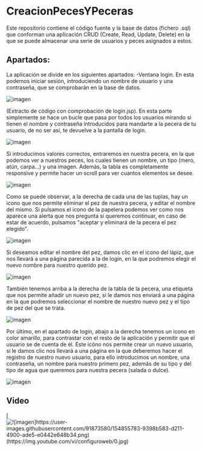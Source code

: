 # CreacionPecesYPeceras
Este repositorio contiene el código fuente y la base de datos (fichero .sql) que conforman una aplicación CRUD (Create, Read, Update, Delete) en la que se puede almacenar una serie de usuarios y peces asignados a estos.
## Apartados:
La aplicación se divide en los siguientes apartados:
-Ventana login. En esta podemos iniciar sesión, introduciendo un nombre de usuario y una contraseña, que se comprobarán en la base de datos.

![imagen](https://user-images.githubusercontent.com/91873580/154850265-bcae3875-771c-4a39-9a41-428606a597ab.png)

(Extracto de código con comprobación de login.jsp).
En esta parte simplemente se hace un bucle que pasa por todos los usuarios mirando si tienen el nombre y contraseña introducidos para mandarte a la pecera de tu usuario, de no ser así, te devuelve a la pantalla de login.

![imagen](https://user-images.githubusercontent.com/91873580/154850353-72e26d0f-28ee-4e5f-a6f7-5fc80dbb5585.png)

Si introducimos valores correctos, entraremos en nuestra pecera, en la que podemos ver a nuestros peces, los cuales tienen un nombre, un tipo (mero, atún, carpa...) y una imagen. Además, la tabla es completamente responsive y permite hacer un scroll para ver cuantos elementos se desee.

![imagen](https://user-images.githubusercontent.com/91873580/154850914-88586b33-08b3-47fb-b61f-a2c82ddd4d2d.png)

Como se puede observar, a la derecha de cada una de las tuplas, hay un icono que nos permite eliminar el pez de nuestra pecera, y editar el nombre del mismo.
Si pulsamos el icono de la papelera podemos ver como nos aparece una alerta que nos pregunta si queremos continuar, en caso de estar de acuerdo, pulsamos "aceptar y eliminará de la pecera el pez elegido".

![imagen](https://user-images.githubusercontent.com/91873580/154851060-c925cdb9-f8b1-44e5-9967-6635236666c4.png)

 Si deseamos editar el nombre del pez, damos clic en el icono del lápiz, que nos llevará a una página parecida a la de login, en la que podremos elegir el nuevo nombre para nuestro querido pez.
 
 ![imagen](https://user-images.githubusercontent.com/91873580/154851184-a8c82e20-56e0-4f75-905b-eb75a554e4b7.png)

También tenemos arriba a la derecha de la tabla de la pecera, una etiqueta que nos permite añadir un nuevo pez, si le damos nos enviará a una página en la que podremos seleccionar el nombre de nuestro nuevo pez y el tipo de pez del que se trata.

![imagen](https://user-images.githubusercontent.com/91873580/154851316-b0a3e4f1-0319-4ee6-b315-c500266dbe44.png)

Por último, en el apartado de login, abajo a la derecha tenemos un icono en color amarillo, para contrastar con el resto de la aplicación y permitir que el usuario se de cuenta de él. Este icóno nos permite crear un nuevo usuario, si le damos clic nos llevará a una página en la que deberemos hacer el registro de nuestro nuevo usuario, para ello introducimos un nombre, una contraseña, un nombre para nuestro primero pez, además de su tipo y del tipo de agua que queremos para nuestra pecera (salada o dulce).

![imagen](https://user-images.githubusercontent.com/91873580/154851900-9b4755a1-9d93-4da0-b42a-05dcc27050f0.png)

## Video


[![![imagen]https://user-images.githubusercontent.com/91873580/154855783-9398b583-d211-4900-ade5-e0442e648b34.png)(https://img.youtube.com/vi/configuroweb/0.jpg)](https://youtu.be/4yWZi9vN1Ck)
